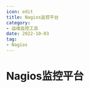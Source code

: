 ```yaml
---
icon: edit
title: Nagios监控平台
category: 
- 运维监控工具
date: 2022-10-03
tag:
- Nagios
---
```


<!-- more -->

# Nagios监控平台
